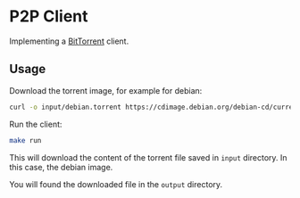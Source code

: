 # P2P Client

Implementing a [BitTorrent](https://www.bittorrent.org/beps/bep_0003.html) client.

## Usage

Download the torrent image, for example for debian:

```bash
curl -o input/debian.torrent https://cdimage.debian.org/debian-cd/current/amd64/bt-cd/debian-12.5.0-amd64-netinst.iso.torrent
```

Run the client:

```bash
make run
```

This will download the content of the torrent file saved in `input` directory. In this case, the debian image.

You will found the downloaded file in the `output` directory.

